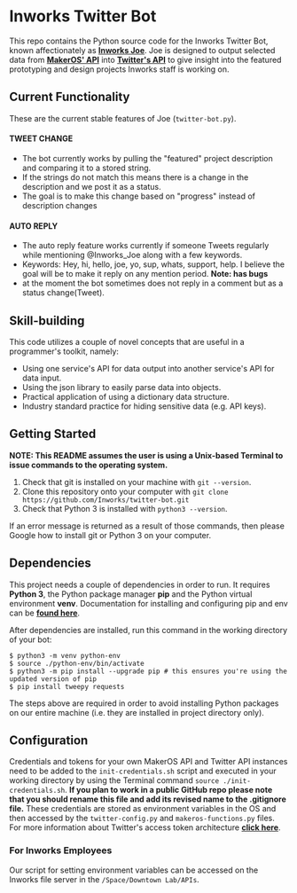 # Inworks Twitter Bot

This repo contains the Python source code for the Inworks Twitter Bot, known affectionately as [**Inworks Joe**](https://twitter.com/Inworks_Joe). Joe is designed to output selected data from  [**MakerOS' API**](https://inworks.makeros.com) into [**Twitter's API**](https://developer.twitter.com/en/docs) to give insight into the featured prototyping and design projects Inworks staff is working on.

## Current Functionality

These are the current stable features of Joe (`twitter-bot.py`).

#### TWEET CHANGE
- The bot currently works by pulling the "featured" project description and comparing it to a stored string.
- If the strings do not match this means there is a change in the description and we post it as a status.
- The goal is to make this change based on "progress" instead of description changes

#### AUTO REPLY
- The auto reply feature works currently if someone Tweets regularly while mentioning @Inworks_Joe along with a few keywords.
- Keywords: Hey, hi, hello, joe, yo, sup, whats, support, help. I believe the goal will be to make it reply on any mention period. **Note: has bugs**
- at the moment the bot sometimes does not reply in a comment but as a status change(Tweet).


## Skill-building
This code utilizes a couple of novel concepts that are useful in a programmer's toolkit, namely:
- Using one service's API for data output into another service's API for data input.
- Using the json library to easily parse data into objects.
- Practical application of using a dictionary data structure.
- Industry standard practice for hiding sensitive data (e.g. API keys).

## Getting Started
**NOTE: This README assumes the user is using a Unix-based Terminal to issue commands to the operating system.**
1. Check that git is installed on your machine with `git --version`.
2. Clone this repository onto your computer with `git clone https://github.com/Inworks/twitter-bot.git`
3. Check that Python 3 is installed with `python3 --version`.

If an error message is returned as a result of those commands, then please Google how to install git or Python 3 on your computer.

## Dependencies
This project needs a couple of dependencies in order to run.
It requires **Python 3**, the Python package manager **pip** and the Python virtual environment **venv**. Documentation for installing and configuring pip and env can be [**found here**](https://packaging.python.org/guides/installing-using-pip-and-virtual-environments/).

After dependencies are installed, run this command in the working directory of your bot:
```
$ python3 -m venv python-env
$ source ./python-env/bin/activate
$ python3 -m pip install --upgrade pip # this ensures you're using the updated version of pip
$ pip install tweepy requests
```

The steps above are required in order to avoid installing Python packages on our entire machine (i.e. they are installed in project directory only).

## Configuration

Credentials and tokens for your own MakerOS API and Twitter API instances need to be added to the `init-credentials.sh` script and executed in your working directory by using the Terminal command `source ./init-credentials.sh`. **If you plan to work in a public GitHub repo please note that you should rename this file and add its revised name to the .gitignore file.** These credentials are stored as environment variables in the OS and then accessed by the `twitter-config.py` and `makeros-functions.py` files. For more information about Twitter's access token architecture **[click here](https://developer.twitter.com/en/docs/authentication/oauth-1-0a/obtaining-user-access-tokens)**.


### For Inworks Employees

Our script for setting environment variables can be accessed on the Inworks file server in the `/Space/Downtown Lab/APIs`.
